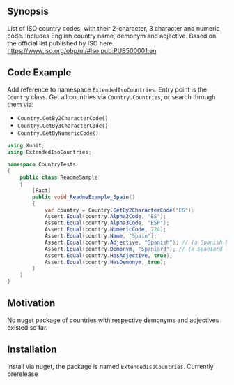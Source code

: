 ## Synopsis
List of ISO country codes, with their 2-character, 3 character and numeric code. Includes English country name, demonym and adjective.
Based on the official list published by ISO here https://www.iso.org/obp/ui/#iso:pub:PUB500001:en

## Code Example
Add reference to namespace ``ExtendedIsoCountries``.
Entry point is the ``Country`` class. 
Get all countries via ``Country.Countries``, or search through them via:
* ``Country.GetBy2CharacterCode()``
* ``Country.GetBy3CharacterCode()``
* ``Country.GetByNumericCode()``

```cs
using Xunit;
using ExtendedIsoCountries;

namespace CountryTests
{
    public class ReadmeSample
    {
        [Fact]
        public void ReadmeExample_Spain()
        {
            var country = Country.GetBy2CharacterCode("ES");
            Assert.Equal(country.Alpha2Code, "ES");
            Assert.Equal(country.Alpha3Code, "ESP");
            Assert.Equal(country.NumericCode, 724);
            Assert.Equal(country.Name, "Spain");
            Assert.Equal(country.Adjective, "Spanish"); // (a Spanish beer)
            Assert.Equal(country.Demonym, "Spaniard"); // (a Spaniard living in Barcelona)
            Assert.Equal(country.HasAdjective, true);
            Assert.Equal(country.HasDemonym, true);
        }
    }
}
```

## Motivation
No nuget package of countries with respective demonyms and adjectives existed so far. 

## Installation
Install via nuget, the package is named ``ExtendedIsoCountries``. Currently prerelease
